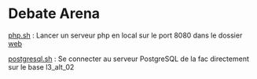 # Debate Arena

[php.sh](php.sh) : Lancer un serveur php en local sur le port 8080 dans le dossier [web](https://localhost:8080)

[postgresql.sh](postgresql.sh) : Se connecter au serveur PostgreSQL de la fac directement sur le base l3_alt_02